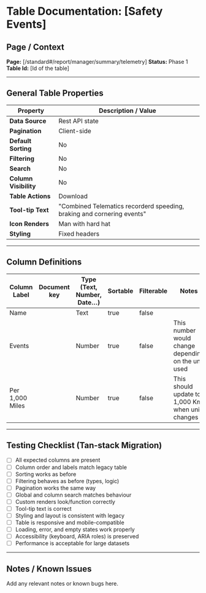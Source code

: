 # Table Documentation: [Safety Events]

## Page / Context
**Page:** [/standard#/report/manager/summary/telemetry]
**Status:** Phase 1
**Table Id:** [Id of the table]

---

## General Table Properties

| Property             | Description / Value |
|----------------------|---------------------|
| **Data Source**      | Rest API state |
| **Pagination**       | Client-side |
| **Default Sorting**  | No |
| **Filtering**        | No |
| **Search**           | No |
| **Column Visibility**| No |
| **Table Actions**    | Download |
| **Tool-tip Text**    | "Combined Telematics recorderd speeding, braking and cornering events" |
| **Icon Renders**     | Man with hard hat |
| **Styling**          | Fixed headers |

---

## Column Definitions

| Column Label   | Document key | Type (Text, Number, Date…) | Sortable | Filterable | Notes |
|----------------|--------------|----------------------------|----------|------------|-------|
|Name            |              |Text                        |true      |false       |       |
|Events          |              |Number                      |true      |false       |This number would change depending on the unit used |
|Per 1,000 Miles |              |Number                      |true      |false       |This should update to 1,000 Km when unit changes |

---

## Testing Checklist (Tan-stack Migration)

- [ ] All expected columns are present
- [ ] Column order and labels match legacy table
- [ ] Sorting works as before
- [ ] Filtering behaves as before (types, logic)
- [ ] Pagination works the same way
- [ ] Global and column search matches behaviour
- [ ] Custom renders look/function correctly
- [ ] Tool-tip text is correct
- [ ] Styling and layout is consistent with legacy
- [ ] Table is responsive and mobile-compatible
- [ ] Loading, error, and empty states work properly
- [ ] Accessibility (keyboard, ARIA roles) is preserved
- [ ] Performance is acceptable for large datasets

---

## Notes / Known Issues

Add any relevant notes or known bugs here.
